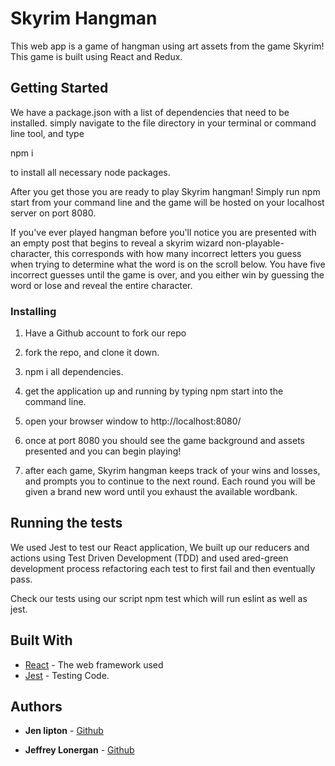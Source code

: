 # Skyrim Hangman

This web app is a game of hangman using art assets from the game Skyrim! This game is built using React and Redux.

## Getting Started

We have a package.json with a list of dependencies that need to be installed.
simply navigate to the file directory in your terminal or command line tool, and type 

npm i 

to install all necessary node packages.

After you get those you are ready to play Skyrim hangman! Simply run npm start from your command line and the game will be hosted on your localhost server on port 8080. 

If you've ever played hangman before you'll notice you are presented with an empty post that begins to reveal a skyrim wizard non-playable-character, this corresponds with how many incorrect letters you guess when trying to determine what the word is on the scroll below. You have five incorrect guesses until the game is over, and you either win by guessing the word or lose and reveal the entire character.

### Installing

1. Have a Github account to fork our repo

2. fork the repo, and clone it down.

3. npm i all dependencies.

4. get the application up and running by typing npm start into the command line.

5. open your browser window to http://localhost:8080/ 

6. once at port 8080 you should see the game background and assets presented and you can begin playing!

7. after each game, Skyrim hangman keeps track of your wins and losses, and prompts you to continue to the next round. Each round you will be given a brand new word until you exhaust the available wordbank.




## Running the tests

We used Jest to test our React application, We built up our reducers and actions using Test Driven Development (TDD) and used ared-green development process refactoring each test to first fail and then eventually pass.

Check our tests using our script npm test  which will run eslint as well as jest.



## Built With

* [React](https://reactjs.org/) - The web framework used
* [Jest](https://facebook.github.io/jest/) - Testing Code.

## Authors

* **Jen lipton** - [Github](https://github.com/jklipton)

* **Jeffrey Lonergan** - [Github](https://github.com/J3ffcon1)




